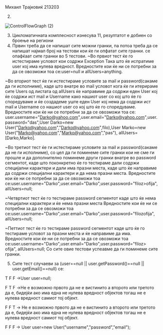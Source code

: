 Михаил Трајковиќ 213203

2. 

![ControlFlowGraph (2)](https://github.com/Miki007a/SI_2023_lab2_213203/assets/127977697/964e98af-29cb-4ac7-835e-ca1543a31c0d)

3. Цикломатичната комплесност изнесува 11, резултатот е добиен со броење на региони 
4. Првин треба да се напишат сите можни гранки, па потоа треба да се напишат најмал број на тестови кои ќе ги опфатат сите гранки. се опафќаат сите гранки во 5 тестови. 
~Во првиот тест ќе го истестираме условот кои содржи Exception Така што ќе испратиме user кој има нулева вредност.
Вредностите кои ќе ни се потребни за да се овозможи тоа се:user=null и allUsers=anything.

~Во вториот тест ќе ги истестираме условите за mail и password(сакаме да ги исполниме), каде што внатре во mail условот кога ќе ги итерираме сите Users од листата од allUsers ќе направиме да содржи еден User кој ќе содржи ист mail и Username како нашиот user со кој што ќе го споредуваме и ќе создадеме уште еден User кој нема да содржи ист mail и Username со нашиот user со кој што ќе го споредуваме. Вредностите кои ќе ни се потребни за да се овозможи тоа се: user.username="Darko@yahoo.com",user.email="Darko@yahoo.com",user.password="das",User Darko=new User("Darko@yahoo.com","Darko@yahoo.com",filo),User Marko=new User("Marko@yahoo.com","Marko@yahoo.com","pas"), allUsers=[Darko,Marko].

~Во третиот тест ќе ги истестираме условите за mail и password(сакаме да не ги исполниме), со цел да ги поминеме сите гранки кои не сме ги прошле и да дополнително поминеме други гранки внатре во password сегментот, каде што поконкретно ќе го тестираме дали содржи специјални карактери и дали има празни места, каде што ќе направиме да содржи специјални карактери и да нема празни места.
Вредностите кои ќе ни се потребни за да се овозможи тоа се:user.username="Darko",user.email="Darko",user.password="filoz>ofija", allUsers=null;

~Четвртиот тест ќе го тестираме password сегментот каде што ќе нема специјални карактери и ќе нема празни места
Вредностите кои ќе ни се потребни за да се овозможи тоа се:user.username="Darko",user.email="Darko",user.password="filozofija", allUsers=null;

~Петтиот тест ќе го тестираме password сегментот каде што ќе го тестираме условот за празни места и ќе направиме да има.
Вредностите кои ќе ни се потребни за да се овозможи тоа се:user.username="Darko",user.email="Darko",user.password="filoz> ofija", allUsers=null;
Со сите овие тестови успеавме да ги поминеме сите гранки.

5. Сите тест случаеви за (user==null || user.getPassword()==null || user.getEmail()==null) се:
 
 T F F ->User user=null;
 
 F T F ->Не е возможно првото да не е вистинито а второто или третото да е, бидејќи ако има една не нулева вредност објектов тогаш не е нулева вредност самиот тој објект.
 
 F F T -> Не е возможно првото да не е вистинито а второто или третото да е, бидејќи ако има една не нулева вредност објектов тогаш не е нулева вредност самиот тој објект.
 
 F F F -> User user=new User("username","password","email");



